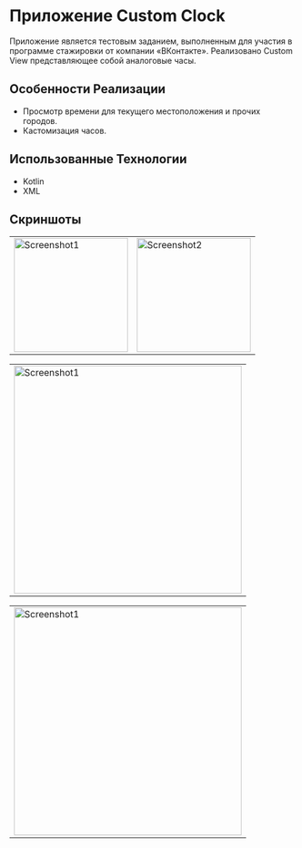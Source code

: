 # Приложение Custom Clock
Приложение является тестовым заданием, выполненным для участия в программе стажировки от компании «ВКонтакте». 
Реализовано Custom View представляющее собой аналоговые часы.

## Особенности Реализации
- Просмотр времени для текущего местоположения и прочих городов.
- Кастомизация часов.

## Использованные Технологии
- Kotlin
- XML

## Скриншоты
<p align="center">
  <table align="center" cellspacing="2">
    <tr>
      <td><img src="https://github.com/sitegit/CustomClock/assets/47815702/d962c717-4e4d-4d35-af69-0bb9e58ab4ef" width="200" alt="Screenshot1"/></td>
      <td><img src="https://github.com/sitegit/CustomClock/assets/47815702/9379ec91-946f-446b-b693-0d62b3794a32" width="200" alt="Screenshot2"/></td>
    </tr>
  </table>
  <table align="center" cellspacing="1">
    <tr>
      <td><img src="https://github.com/sitegit/CustomClock/assets/47815702/7c0ad0c8-abf8-4aac-87ee-be8dcf4cb563" width="400" alt="Screenshot1"/></td>
    </tr>
  </table>
  <table align="center" cellspacing="1">
    <tr>
      <td><img src="https://github.com/sitegit/CustomClock/assets/47815702/2731892e-0531-4089-b6d0-541c69088510" width="400" alt="Screenshot1"/></td>
    </tr>
  </table>
